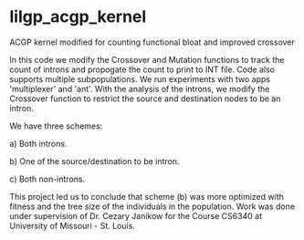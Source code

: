 # lilgp_acgp_kernel
ACGP kernel modified for counting functional bloat and improved crossover

In this code we modify the Crossover and Mutation functions to track the count of introns and propogate the count to print to INT file. 
Code also supports multiple subpopulations. We run experiments with two apps 'multiplexer' and 'ant'. 
With the analysis of the introns, we modify the Crossover function to restrict the source and destination nodes to be an intron. 

We have three schemes:

a) Both introns.

b) One of the source/destination to be intron.

c) Both non-introns.

This project led us to conclude that scheme (b) was more optimized with fitness and the tree size of the individuals in the population. Work was done under supervision of Dr. Cezary Janikow for the Course CS6340 at University of Missouri - St. Louis.
